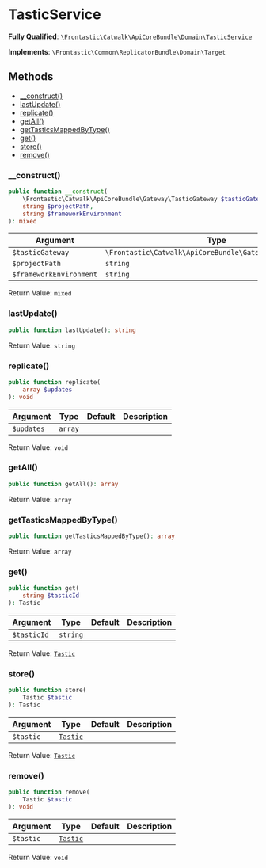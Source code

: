 #  TasticService

**Fully Qualified**: [`\Frontastic\Catwalk\ApiCoreBundle\Domain\TasticService`](../../../../src/php/ApiCoreBundle/Domain/TasticService.php)

**Implements**: `\Frontastic\Common\ReplicatorBundle\Domain\Target`

## Methods

* [__construct()](#__construct)
* [lastUpdate()](#lastupdate)
* [replicate()](#replicate)
* [getAll()](#getall)
* [getTasticsMappedByType()](#gettasticsmappedbytype)
* [get()](#get)
* [store()](#store)
* [remove()](#remove)

### __construct()

```php
public function __construct(
    \Frontastic\Catwalk\ApiCoreBundle\Gateway\TasticGateway $tasticGateway,
    string $projectPath,
    string $frameworkEnvironment
): mixed
```

Argument|Type|Default|Description
--------|----|-------|-----------
`$tasticGateway`|`\Frontastic\Catwalk\ApiCoreBundle\Gateway\TasticGateway`||
`$projectPath`|`string`||
`$frameworkEnvironment`|`string`||

Return Value: `mixed`

### lastUpdate()

```php
public function lastUpdate(): string
```

Return Value: `string`

### replicate()

```php
public function replicate(
    array $updates
): void
```

Argument|Type|Default|Description
--------|----|-------|-----------
`$updates`|`array`||

Return Value: `void`

### getAll()

```php
public function getAll(): array
```

Return Value: `array`

### getTasticsMappedByType()

```php
public function getTasticsMappedByType(): array
```

Return Value: `array`

### get()

```php
public function get(
    string $tasticId
): Tastic
```

Argument|Type|Default|Description
--------|----|-------|-----------
`$tasticId`|`string`||

Return Value: [`Tastic`](Tastic.md)

### store()

```php
public function store(
    Tastic $tastic
): Tastic
```

Argument|Type|Default|Description
--------|----|-------|-----------
`$tastic`|[`Tastic`](Tastic.md)||

Return Value: [`Tastic`](Tastic.md)

### remove()

```php
public function remove(
    Tastic $tastic
): void
```

Argument|Type|Default|Description
--------|----|-------|-----------
`$tastic`|[`Tastic`](Tastic.md)||

Return Value: `void`

